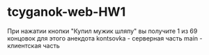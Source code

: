 # tcyganok-web-HW1
При нажатии кнопки "Купил мужик шляпу" вы получите 1 из 69 концовок для этого анекдота
kontsovka - серверная часть
main - клиентская часть
